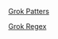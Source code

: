 [Grok Patters](https://github.com/elastic/logstash/blob/v1.4.0/patterns/grok-patterns)

[Grok Regex](https://github.com/kkos/oniguruma/blob/master/doc/RE)
